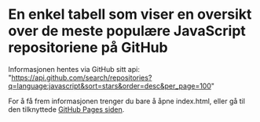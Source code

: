 # En enkel tabell som viser en oversikt over de meste populære JavaScript repositoriene på GitHub

Informasjonen hentes via GitHub sitt api: "https://api.github.com/search/repositories?q=language:javascript&sort=stars&order=desc&per_page=100"

For å få frem informasjonen trenger du bare å åpne index.html, eller gå til den tilknyttede [GitHub Pages siden](https://simonvea.github.io/popular_js_repositories/).